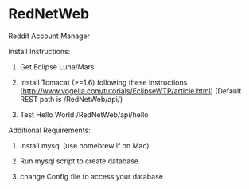 # RedNetWeb
Reddit Account Manager

Install Instructions:

1. Get Eclipse Luna/Mars
 
2. Install Tomacat (>=1.6) following these instructions (http://www.vogella.com/tutorials/EclipseWTP/article.html)
(Default REST path is /RedNetWeb/api/)

4. Test Hello World /RedNetWeb/api/hello

Additional Requirements:

1. Install mysql (use homebrew if on Mac)

2. Run mysql script to create database

3. change Config file to access your database
